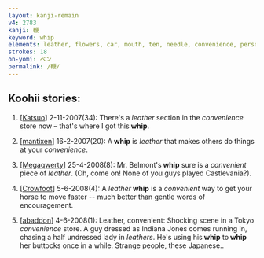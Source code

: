 ```yaml
---
layout: kanji-remain
v4: 2783
kanji: 鞭
keyword: whip
elements: leather, flowers, car, mouth, ten, needle, convenience, person, grow late, Ameratasu, one, ceiling, sun, day, tucked under the arm
strokes: 18
on-yomi: ベン
permalink: /鞭/
---
```


## Koohii stories: 

1) [<a href="http://kanji.koohii.com/profile/Katsuo">Katsuo</a>] 2-11-2007(34): There&#039;s a <em>leather</em> section in the <em>convenience</em> store now – that&#039;s where I got this<strong> whip</strong>.

2) [<a href="http://kanji.koohii.com/profile/mantixen">mantixen</a>] 16-2-2007(20): A<strong> whip</strong> is <em>leather</em> that makes others do things at your <em>convenience</em>.

3) [<a href="http://kanji.koohii.com/profile/Megaqwerty">Megaqwerty</a>] 25-4-2008(8): Mr. Belmont&#039;s<strong> whip</strong> sure is a <em>convenient</em> piece of <em>leather</em>. (Oh, come on! None of you guys played Castlevania?).

4) [<a href="http://kanji.koohii.com/profile/Crowfoot">Crowfoot</a>] 5-6-2008(4): A <em>leather</em><strong> whip</strong> is a <em>convenient</em> way to get your horse to move faster -- much better than gentle words of encouragement.

5) [<a href="http://kanji.koohii.com/profile/abaddon">abaddon</a>] 4-6-2008(1): Leather, convenient: Shocking scene in a Tokyo <em>convenience</em> store. A guy dressed as Indiana Jones comes running in, chasing a half undressed lady in <em>leathers</em>. He&#039;s using his<strong> whip</strong> to<strong> whip</strong> her buttocks once in a while. Strange people, these Japanese..

